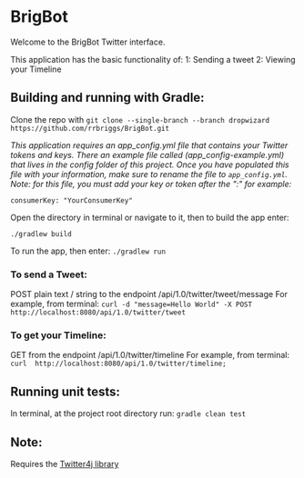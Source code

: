 # BrigBot

Welcome to the BrigBot Twitter interface. 

This application has the basic functionality of:
1: Sending a tweet
2: Viewing your Timeline

## Building and running with Gradle:

Clone the repo with `git clone --single-branch --branch dropwizard https://github.com/rrbriggs/BrigBot.git`

*This application requires an app_config.yml file that contains your Twitter tokens and keys.
There an example file called (app_config-example.yml) that lives in the config folder of this project.
Once you have populated this file with your information, make sure to rename the file to `app_config.yml`.
Note: for this file, you must add your key or token after the ":" for example:*

`consumerKey: "YourConsumerKey"`

Open the directory in terminal or navigate to it, then to build the app enter:

`./gradlew build`

To run the app, then enter:
`./gradlew run`

### To send a Tweet:
POST plain text / string to the endpoint /api/1.0/twitter/tweet/message
For example, from terminal: `curl -d "message=Hello World" -X POST http://localhost:8080/api/1.0/twitter/tweet`

### To get your Timeline:
GET from the endpoint /api/1.0/twitter/timeline
For example, from terminal: `curl  http://localhost:8080/api/1.0/twitter/timeline;`

## Running unit tests:
In terminal, at the project root directory run:
`gradle clean test`



## Note:

Requires the [Twitter4j library](http://twitter4j.org/en/http://twitter4j.org/en/)
